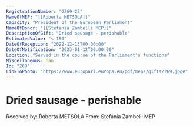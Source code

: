 ```yaml
---
RegistrationNumber: "G269-23"
NameOfMEP: "[[Roberta METSOLA]]"
Capacity: "President of the European Parliament"
NameOfDonor: "[[Stefania Zambelli MEP]]"
DescriptionOfGift: "Dried sausage - perishable"
EstimatedValue: "< 150"
DateOfReception: "2022-12-13T00:00:00"
DateOfNotification: "2023-01-12T00:00:00"
Location: "Served in the course of the Parliament's functions"
Miscellaneous: nan
Id: "269"
LinkToPhoto: "https://www.europarl.europa.eu/pdf/meps/gifts/269.jpg#"
---
```


# Dried sausage - perishable

Received by: Roberta METSOLA
From: Stefania Zambelli MEP

